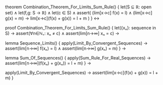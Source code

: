 theorem Combination_Theorem_For_Limits_Sum_Rule() {
  let(S ⊆ ℝ: open set) ∧
  let(f,g: S → ℝ) ∧
  let(c ∈ S) ∧
  assert(
    (lim[x→c] f(x) = l) ∧
    (lim[x→c] g(x) = m) →
    lim[x→c](f(x) + g(x)) = l + m
  )
} ↔

proof Combination_Theorem_For_Limits_Sum_Rule() {
  let({xₙ}: sequence in S) →
  assert(∀n∈ℕ₊: xₙ ≠ c) ∧
  assert(lim[n→∞] xₙ = c) →
  
  lemma Sequence_Limits() {
    apply(Limit_By_Convergent_Sequences) →
    assert(lim[n→∞] f(xₙ) = l) ∧
    assert(lim[n→∞] g(xₙ) = m)
  } →
  
  lemma Sum_Of_Sequences() {
    apply(Sum_Rule_For_Real_Sequences) →
    assert(lim[n→∞](f(xₙ) + g(xₙ)) = l + m)
  } →
  
  apply(Limit_By_Convergent_Sequences) →
  assert(lim[x→c](f(x) + g(x)) = l + m)
}